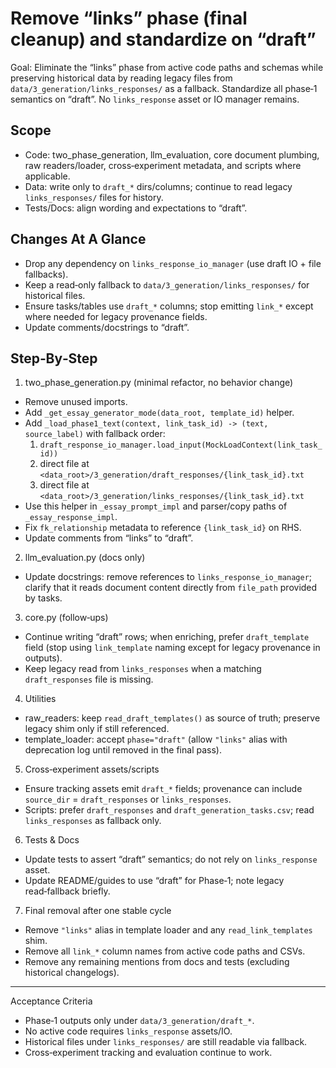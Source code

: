# Remove “links” phase (final cleanup) and standardize on “draft”

Goal: Eliminate the “links” phase from active code paths and schemas while preserving historical data by reading legacy files from `data/3_generation/links_responses/` as a fallback. Standardize all phase‑1 semantics on “draft”. No `links_response` asset or IO manager remains.

## Scope
- Code: two_phase_generation, llm_evaluation, core document plumbing, raw readers/loader, cross‑experiment metadata, and scripts where applicable.
- Data: write only to `draft_*` dirs/columns; continue to read legacy `links_responses/` files for history.
- Tests/Docs: align wording and expectations to “draft”.

## Changes At A Glance
- Drop any dependency on `links_response_io_manager` (use draft IO + file fallbacks).
- Keep a read‑only fallback to `data/3_generation/links_responses/` for historical files.
- Ensure tasks/tables use `draft_*` columns; stop emitting `link_*` except where needed for legacy provenance fields.
- Update comments/docstrings to “draft”.

## Step‑By‑Step

1) two_phase_generation.py (minimal refactor, no behavior change)
- Remove unused imports.
- Add `_get_essay_generator_mode(data_root, template_id)` helper.
- Add `_load_phase1_text(context, link_task_id) -> (text, source_label)` with fallback order:
  1. `draft_response_io_manager.load_input(MockLoadContext(link_task_id))`
  2. direct file at `<data_root>/3_generation/draft_responses/{link_task_id}.txt`
  3. direct file at `<data_root>/3_generation/links_responses/{link_task_id}.txt`
- Use this helper in `_essay_prompt_impl` and parser/copy paths of `_essay_response_impl`.
- Fix `fk_relationship` metadata to reference `{link_task_id}` on RHS.
- Update comments from “links” to “draft”.

2) llm_evaluation.py (docs only)
- Update docstrings: remove references to `links_response_io_manager`; clarify that it reads document content directly from `file_path` provided by tasks.

3) core.py (follow‑ups)
- Continue writing “draft” rows; when enriching, prefer `draft_template` field (stop using `link_template` naming except for legacy provenance in outputs).
- Keep legacy read from `links_responses` when a matching `draft_responses` file is missing.

4) Utilities
- raw_readers: keep `read_draft_templates()` as source of truth; preserve legacy shim only if still referenced.
- template_loader: accept `phase="draft"` (allow `"links"` alias with deprecation log until removed in the final pass).

5) Cross‑experiment assets/scripts
- Ensure tracking assets emit `draft_*` fields; provenance can include `source_dir` = `draft_responses` or `links_responses`.
- Scripts: prefer `draft_responses` and `draft_generation_tasks.csv`; read `links_responses` as fallback only.

6) Tests & Docs
- Update tests to assert “draft” semantics; do not rely on `links_response` asset.
- Update README/guides to use “draft” for Phase‑1; note legacy read‑fallback briefly.

7) Final removal after one stable cycle
- Remove `"links"` alias in template loader and any `read_link_templates` shim.
- Remove all `link_*` column names from active code paths and CSVs.
- Remove any remaining mentions from docs and tests (excluding historical changelogs).

---

Acceptance Criteria
- Phase‑1 outputs only under `data/3_generation/draft_*`.
- No active code requires `links_response` assets/IO.
- Historical files under `links_responses/` are still readable via fallback.
- Cross‑experiment tracking and evaluation continue to work.
